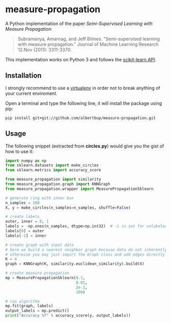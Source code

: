 # measure-propagation #

A Python implementation of the paper *Semi-Supervised Learning with Measure Propagation*:
> Subramanya, Amarnag, and Jeff Bilmes. "Semi-supervised learning with measure propagation." Journal of Machine Learning Research 12.Nov (2011): 3311-3370.

This implementation works on Python 3 and follows the [scikit-learn API](https://scikit-learn.org/stable/modules/classes.html).

## Installation
I strongly recommend to use a [virtualenv](https://virtualenv.pypa.io/en/stable/) in order not to break anything of your current enviroment.

Open a terminal and type the following line, it will install the package using pip:

    pip install git+git://github.com/albertbup/measure-propagation.git

## Usage
The following snippet (extracted from **circles.py**) would give you the gist of how to use it:
```python
import numpy as np
from sklearn.datasets import make_circles
from sklearn.metrics import accuracy_score

from measure_propagation import similarity
from measure_propagation.graph import KNNGraph
from measure_propagation.wrapper import MeasurePropagationSklearn

# generate ring with inner box
n_samples = 200
X, y = make_circles(n_samples=n_samples, shuffle=False)

# create labels
outer, inner = 0, 1
labels = -np.ones(n_samples, dtype=np.int32)  # -1 is set for unlabeled data points
labels[0] = outer
labels[-1] = inner

# create graph with input data
# here we build a nearest neighbor graph because data do not inherently have a graph structure,
# otherwise you may just import the Graph class and add edges directly (check webkb.py file)
K = 4
graph = KNNGraph(K, similarity.euclidean_similarity).build(X)

# create measure propagation
mp = MeasurePropagationSklearn(0.1,
                               0.01,
                               2e-2,
                               100)

# run algorithm
mp.fit(graph, labels)
output_labels = mp.predict()
print("Accuracy %f" % accuracy_score(y, output_labels))
```
